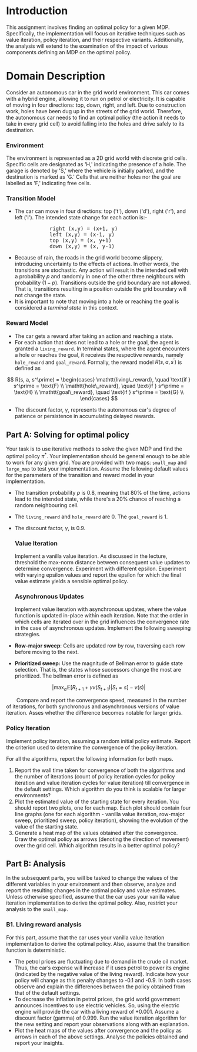 # Introduction

This assignment involves finding an optimal policy for a given MDP.  Specifically, the implementation will focus on iterative techniques such as value iteration, policy iteration, and their respective variants. Additionally, the analysis will extend to the examination of the impact of various components defining an MDP on the optimal policy. 

# Domain Description

Consider an autonomous car in the grid world environment. This car comes with a hybrid engine, allowing it to run on petrol or electricity. It is capable of moving in four directions: top, down, right, and left. Due to construction work, holes have been dug up in the streets of the grid world. Therefore, the autonomous car needs to find an optimal policy (the action it needs to take in every grid cell) to avoid falling into the holes and drive safely to its destination.

### Environment

The environment is represented as a 2D grid world with discrete grid cells. Specific cells are designated as 'H,' indicating the presence of a hole. The garage is denoted by 'S,' where the vehicle is initially parked, and the destination is marked as 'G.' Cells that are neither holes nor the goal are labelled as 'F,' indicating free cells.

### Transition Model

- The car can move in four directions: top ('t'), down ('d'), right ('r'), and left ('l'). The intended state change for each action is:-

<pre>
              right (x,y) = (x+1, y)
              left (x,y) = (x-1, y)
              top (x,y) = (x, y+1)
              down (x,y) = (x, y-1)
</pre>

- Because of rain, the roads in the grid world become slippery, introducing uncertainty to the effects of actions. In other words, the transitions are stochastic. Any action will result in the intended cell with a probability $p$  and randomly in one of the other three neighbours with probability $(1-p)$. Transitions outside the grid boundary are not allowed.  That is, transitions resulting in a position outside the grid boundary will not change the state.
- It is important to note that moving into a hole or reaching the goal is considered a *terminal state* in this context.

### Reward Model

- The car gets a reward after taking an action and reaching a state.
- For each action that does not lead to a hole or the goal, the agent is granted a `living_reward`. In terminal states, where the agent encounters a hole or reaches the goal, it receives the respective rewards, namely `hole_reward` and `goal_reward`.  Formally, the reward model $R(s, a, s^\prime)$  is defined as

$$
R(s, a, s^\prime) = \begin{cases}
\mathtt{living\_reward}, \quad \text{if } s^\prime = \text{F} \\
\mathtt{hole\_reward}, \quad \text{if } s^\prime = \text{H} \\
\mathtt{goal\_reward}, \quad \text{if } s^\prime = \text{G} \\
\end{cases}
$$

- The discount factor, $\gamma$, represents the autonomous car's degree of patience or persistence in accumulating delayed rewards.

## Part A: Solving for optimal policy

Your task is to use iterative methods to solve the given MDP and find the optimal policy $\pi^*$. Your implementation should be general enough to be able to work for any given grid.  You are provided with two maps: `small_map` and `large_map` to test your implementation. Assume the following default values for the parameters of the transition and reward model in your implementation. 

- The transition probability $p$  is 0.8, meaning that 80% of the time, actions lead to the intended state, while there's a 20% chance of reaching a random neighbouring cell.
- The `living_reward` and `hole_reward` are 0. The `goal_reward` is 1.
- The discount factor, $\gamma$, is 0.9.
    
  ### Value Iteration
    
    Implement a vanilla value iteration. As discussed in the lecture, threshold the max-norm distance between consequent value updates to determine convergence. Experiment with different epsilon. Experiment with varying epsilon values and report the epsilon for which the final value estimate yields a sensible optimal policy.

  ### Asynchronous Updates

    Implement value iteration with asynchronous updates, where the value function is updated in-place within each iteration.  Note that the order in which cells are iterated over in the grid influences the convergence rate in the case of asynchronous updates. Implement the following sweeping strategies.

- **Row-major sweep**: Cells are updated row by row, traversing each row before moving to the next.
- **Prioritized sweep:**  Use the magnitude of Bellman error to guide state selection. That is, the states whose successors change the most are prioritized.  The bellman error is defined as
    
$$
\Big| \max_a \mathbb{E}[R_{t+1} + \gamma v(S_{t+1}) | S_t =s] - v(s)\Big |
$$
    

&emsp;&emsp;Compare and report the convergence speed, measured in the number of iterations, for both synchronous and asynchronous versions of value iteration. Asses whether the difference becomes notable for larger grids.

### Policy Iteration

Implement policy iteration, assuming a random initial policy estimate. Report the criterion used to determine the convergence of the policy iteration. 

For all the algorithms, report the following information for both maps. 

1. Report the wall time taken for convergence of both the algorithms and the number of iterations (count of policy iteration cycles for policy iteration and value iteration cycles for value iteration) till convergence in the default settings. Which algorithm do you think is scalable for larger environments?
2. Plot the estimated value of the starting state for every iteration. You should report two plots, one for each map. Each plot should contain four line graphs (one for each algorithm - vanilla value iteration, row-major sweep, prioritized sweep, policy iteration), showing the evolution of the value of the starting state. 
3. Generate a heat map of the values obtained after the convergence. Draw the optimal policy as arrows (denoting the direction of movement) over the grid cell. Which algorithm results in a better optimal policy?

## Part B: Analysis

In the subsequent parts, you will be tasked to change the values of the different variables in your environment and then observe, analyze and report the resulting changes in the optimal policy and value estimates. Unless otherwise specified, assume that the car uses your vanilla value iteration implementation to derive the optimal policy. Also, restrict your analysis to the `small_map.` 

### B1. Living reward analysis

For this part, assume that the car uses your vanilla value iteration implementation to derive the optimal policy. Also, assume that the transition function is deterministic. 

- The petrol prices are fluctuating due to demand in the crude oil market. Thus, the car’s expense will increase if it uses petrol to power its engine (indicated by the negative value of the living reward). Indicate how your policy will change as this penalty changes to -0.1 and -0.9. In both cases observe and explain the differences between the policy obtained from that of the default settings.
- To decrease the inflation in petrol prices, the grid world government announces incentives to use electric vehicles. So, using the electric engine will provide the car with a living reward of +0.001.  Assume a discount factor (gamma) of 0.999.  Run the value iteration algorithm for the new setting and report your observations along with an explanation.
- Plot the heat maps of the values after convergence and the policy as arrows in each of the above settings. Analyse the policies obtained and report your insights.
